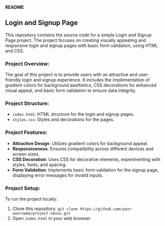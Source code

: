 **README**

## Login and Signup Page

This repository contains the source code for a simple Login and Signup Page project. The project focuses on creating visually appealing and responsive login and signup pages with basic form validation, using HTML and CSS.

### Project Overview:

The goal of this project is to provide users with an attractive and user-friendly login and signup experience. It includes the implementation of gradient colors for background aesthetics, CSS decorations for enhanced visual appeal, and basic form validation to ensure data integrity.

### Project Structure:

- `index.html`: HTML structure for the login and signup pages.
- `styles.css`: Styles and decorations for the pages.

### Project Features:

- **Attractive Design**: Utilizes gradient colors for background appeal.
- **Responsiveness**: Ensures compatibility across different devices and screen sizes.
- **CSS Decoration**: Uses CSS for decorative elements, experimenting with styles, fonts, and spacing.
- **Form Validation**: Implements basic form validation for the signup page, displaying error messages for invalid inputs.

### Project Setup:

To run the project locally:

1. Clone this repository: `git clone https://github.com/your-username/project-nexus.git`
2. Open `index.html` in your web browser.

